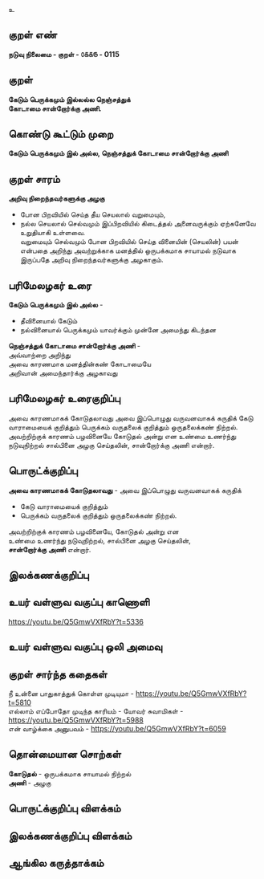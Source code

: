 உ

## குறள் எண் 

**நடுவு நிலைமை - குறள் - ௦௧௧௫ - 0115**  

## குறள் 

**கேடும் பெருக்கமும் இல்லல்ல நெஞ்சத்துக்  
கோடாமை சான்றோர்க்கு அணி.** 

## கொண்டு கூட்டும் முறை

**கேடும் பெருக்கமும் இல் அல்ல, நெஞ்சத்துக் கோடாமை சான்றோர்க்கு அணி**

## குறள் சாரம் 

**அறிவு நிறைந்தவர்களுக்கு அழகு**  
* போன பிறவியில் செய்த தீய செயலால் வறுமையும்,  
* நல்ல செயலால் செல்வமும் இப்பிறவியில் கிடைத்தல் அனைவருக்கும் ஏற்கனேவே உறுதியாகி உள்ளவை.  
வறுமையும் செல்வமும் போன பிறவியில் செய்த வினையின் (செயலின்) பயன் என்பதை அறிந்து அவற்றுக்காக மனத்தில் ஒருபக்கமாக சாயாமல் நடுவாக இருப்பதே அறிவு நிறைந்தவர்களுக்கு அழகாகும்.  

## பரிமேலழகர் உரை

**கேடும் பெருக்கமும் இல் அல்ல** -  
* தீவினையால் கேடும்  
* நல்வினையால் பெருக்கமும் யாவர்க்கும் முன்னே அமைந்து கிடந்தன  

**நெஞ்சத்துக் கோடாமை சான்றோர்க்கு அணி** -  
அவ்வாற்றை அறிந்து  
அவை காரணமாக மனத்தின்கண் கோடாமையே  
அறிவான் அமைந்தார்க்கு அழகாவது   

## பரிமேலழகர் உரைகுறிப்பு   

அவை காரணமாகக் கோடுதலாவது அவை இப்பொழுது வருவனவாகக் கருதிக் கேடு வாராமையைக் குறித்தும் பெருக்கம் வருதலைக் குறித்தும் ஒருதலைக்கண் நிற்றல்.  
அவற்றிற்குக் காரணம் பழவினையே கோடுதல் அன்று என உண்மை உணர்ந்து நடுவுநிற்றல் சால்பினை அழகு செய்தலின், சான்றோர்க்கு அணி என்றார்.  

## பொருட்க்குறிப்பு 

**அவை காரணமாகக் கோடுதலாவது** - 
அவை இப்பொழுது வருவனவாகக் கருதிக்  
* கேடு வாராமையைக் குறித்தும்  
* பெருக்கம் வருதலைக் குறித்தும் ஒருதலைக்கண் நிற்றல்.  

அவற்றிற்குக் காரணம் பழவினையே, கோடுதல் அன்று என  
உண்மை உணர்ந்து நடுவுநிற்றல், சால்பினை அழகு செய்தலின்,  
**சான்றோர்க்கு அணி** என்றார்.  

## இலக்கணக்குறிப்பு  


## உயர் வள்ளுவ வகுப்பு காணொளி

https://youtu.be/Q5GmwVXfRbY?t=5336

## உயர் வள்ளுவ வகுப்பு ஒலி அமைவு 

 
## குறள் சார்ந்த கதைகள் 

நீ உன்னை பாதுகாத்துக் கொள்ள முடியுமா - https://youtu.be/Q5GmwVXfRbY?t=5810    
எல்லாம் எப்போதோ முடிந்த காரியம் - யோவர் சுவாமிகள்  -  https://youtu.be/Q5GmwVXfRbY?t=5988  
என் வாழ்க்கை அனுபவம் - https://youtu.be/Q5GmwVXfRbY?t=6059 

## தொன்மையான சொற்கள்

**கோடுதல்** - ஒருபக்கமாக சாயாமல் நிற்றல்  
**அணி** - அழகு 

## பொருட்க்குறிப்பு விளக்கம்


## இலக்கணக்குறிப்பு விளக்கம்


## ஆங்கில கருத்தாக்கம் 


